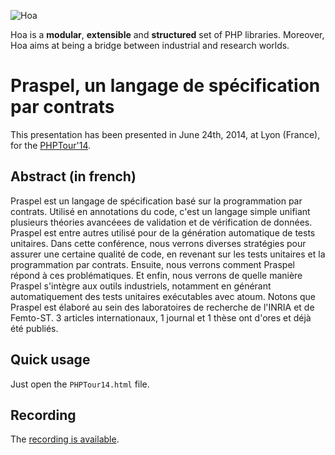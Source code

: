 ![Hoa](https://static.hoa-project.net/Image/Hoa_small.png)

Hoa is a **modular**, **extensible** and **structured** set of PHP libraries.
Moreover, Hoa aims at being a bridge between industrial and research worlds.

# Praspel, un langage de spécification par contrats

This presentation has been presented in June 24th, 2014, at Lyon (France), for
the [PHPTour'14](http://afup.org/pages/phptourlyon2014/).

## Abstract (in french)

Praspel est un langage de spécification basé sur la programmation par contrats.
Utilisé en annotations du code, c'est un langage simple unifiant plusieurs
théories avancéees de validation et de vérification de données. Praspel est
entre autres utilisé pour de la génération automatique de tests unitaires. Dans
cette conférence, nous verrons diverses stratégies pour assurer une certaine
qualité de code, en revenant sur les tests unitaires et la programmation par
contrats. Ensuite, nous verrons comment Praspel répond à ces problématiques. Et
enfin, nous verrons de quelle manière Praspel s'intègre aux outils industriels,
notamment en générant automatiquement des tests unitaires exécutables avec
atoum. Notons que Praspel est élaboré au sein des laboratoires de recherche de
l'INRIA et de Femto-ST. 3 articles internationaux, 1 journal et 1 thèse ont
d'ores et déjà été publiés.

## Quick usage

Just open the `PHPTour14.html` file.

## Recording

The [recording is available](http://youtu.be/PYcQmK_A_rw).